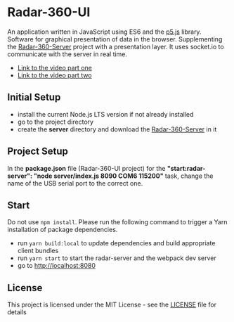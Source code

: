 Radar-360-UI
=====

An application written in JavaScript using ES6 and the [p5.js](https://p5js.org/) library.
Software for graphical presentation of data in the browser. Supplementing the [Radar-360-Server](https://github.com/mserafin/Radar-360-Server) project with a presentation layer. It uses socket.io to communicate with the server in real time.

- [Link to the video part one](https://youtu.be/Co4pfJTjldk)
- [Link to the video part two](https://youtu.be/lTkQq5pIROM)

## Initial Setup
- install the current Node.js LTS version if not already installed
- go to the project directory
- create the **server** directory and download the [Radar-360-Server](https://github.com/mserafin/Radar-360-Server) in it


## Project Setup
In the **package.json** file (Radar-360-UI project) for the **"start:radar-server": "node server/index.js 8090 COM6 115200"** task, change the name of the USB serial port to the correct one.


## Start
Do not use ``npm install``. Please run the following command to trigger a Yarn installation of package dependencies.
- run ``yarn build:local`` to update dependencies and build appropriate client bundles
- run ``yarn start`` to start the radar-server and the webpack dev server
- go to [http://localhost:8080](http://localhost:8080)


## License

This project is licensed under the MIT License - see the [LICENSE](LICENSE.md) file for details
